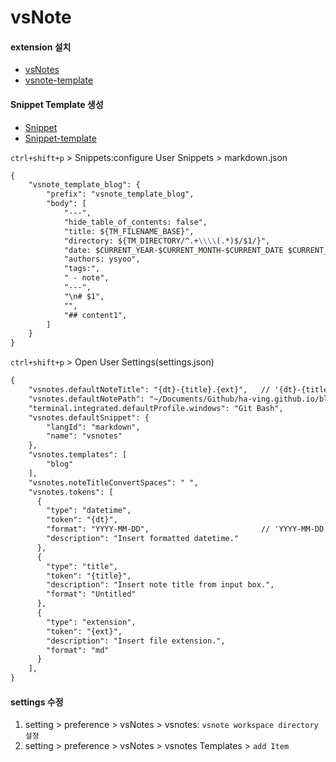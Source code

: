 # vsNote

#### extension 설치

* [vsNotes](https://marketplace.visualstudio.com/items?itemName=patricklee.vsnotes)
* [vsnote-template](https://blog.chick-p.work/blog/vsnote-template)

#### Snippet Template 생성

* [Snippet](https://code.visualstudio.com/docs/editor/userdefinedsnippets)
* [Snippet-template](https://qiita.com/ysmb-wtsg/items/6863d853174b46f9dc34)

`ctrl+shift+p` > Snippets:configure User Snippets > markdown.json

```md
{
	"vsnote_template_blog": {
		"prefix": "vsnote_template_blog",
		"body": [
			"---",
			"hide_table_of_contents: false",
			"title: ${TM_FILENAME_BASE}",
			"directory: ${TM_DIRECTORY/^.+\\\\(.*)$/$1/}",
			"date: $CURRENT_YEAR-$CURRENT_MONTH-$CURRENT_DATE $CURRENT_HOUR:$CURRENT_MINUTE:$CURRENT_SECOND",
			"authors: ysyoo",
			"tags:",
			" - note",
			"---",
            "\n# $1",
			"",
			"## content1",
		]
	}
}
```

`ctrl+shift+p` > Open User Settings(settings.json)

```md
{
    "vsnotes.defaultNoteTitle": "{dt}-{title}.{ext}",   // '{dt}-{title}' 형태로 변경
    "vsnotes.defaultNotePath": "~/Documents/Github/ha-ving.github.io/blog/",
    "terminal.integrated.defaultProfile.windows": "Git Bash",
    "vsnotes.defaultSnippet": {
        "langId": "markdown",
        "name": "vsnotes"
    },
    "vsnotes.templates": [
        "blog"
    ],
    "vsnotes.noteTitleConvertSpaces": " ",
    "vsnotes.tokens": [
      {
        "type": "datetime",
        "token": "{dt}",
        "format": "YYYY-MM-DD",                         // 'YYYY-MM-DD' 형태로 변경
        "description": "Insert formatted datetime."
      },
      {
        "type": "title",
        "token": "{title}",
        "description": "Insert note title from input box.",
        "format": "Untitled"
      },
      {
        "type": "extension",
        "token": "{ext}",
        "description": "Insert file extension.",
        "format": "md"
      }
    ],
}
```

#### settings 수정

1. setting > preference > vsNotes > vsnotes: `vsnote workspace directory 설정`
2. setting > preference > vsNotes > vsnotes Templates > `add Item`&#x20;
